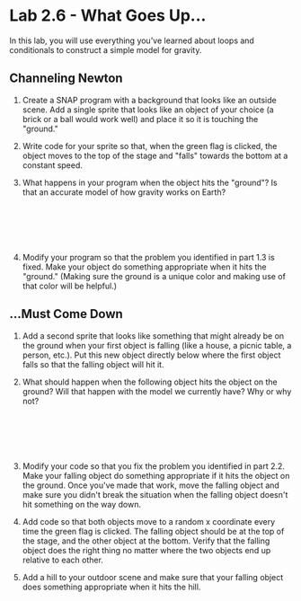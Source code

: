 # Lab 2.6 - What Goes Up...

In this lab, you will use everything you've learned about loops and conditionals to construct a simple model for gravity.

## Channeling Newton

1.  Create a SNAP program with a background that looks like an outside scene.  Add a single sprite that looks like an object of your choice (a brick or a ball would work well) and place it so it is touching the "ground."

2.  Write code for your sprite so that, when the green flag is clicked, the object moves to the top of the stage and "falls" towards the bottom at a constant speed.

3.  What happens in your program when the object hits the "ground"?  Is that an accurate model of how gravity works on Earth?
    <br/>
    <br/>
    <br/>
    <br/>
    <br/>
    <br/>

4.  Modify your program so that the problem you identified in part 1.3 is fixed.  Make your object do something appropriate when it hits the "ground."  (Making sure the ground is a unique color and making use of that color will be helpful.)

## ...Must Come Down

1.  Add a second sprite that looks like something that might already be on the ground when your first object is falling (like a house, a picnic table, a person, etc.).  Put this new object directly below where the first object falls so that the falling object will hit it.

2.  What should happen when the following object hits the object on the ground?  Will that happen with the model we currently have?  Why or why not?
    <br/>
    <br/>
    <br/>
    <br/>
    <br/>
    <br/>

3.  Modify your code so that you fix the problem you identified in part 2.2.  Make your falling object do something appropriate if it hits the object on the ground.  Once you've made that work, move the falling object and make sure you didn't break the situation when the falling object doesn't hit something on the way down.

4.  Add code so that both objects move to a random x coordinate every time the green flag is clicked.  The falling object should be at the top of the stage, and the other object at the bottom.  Verify that the falling object does the right thing no matter where the two objects end up relative to each other.

5.  Add a hill to your outdoor scene and make sure that your falling object does something appropriate when it hits the hill.
